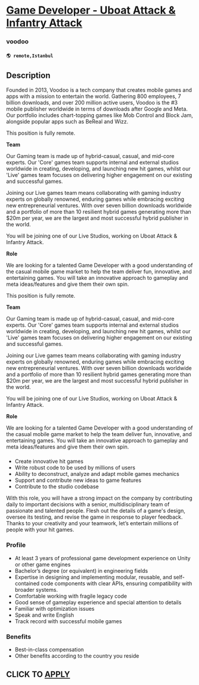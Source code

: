 # [Game Developer - Uboat Attack & Infantry Attack](https://www.remotewlb.com/apply/game-developer-uboat-attack-infantry-attack)  
### voodoo  
#### `🌎 remote,Istanbul`  

## Description

Founded in 2013, Voodoo is a tech company that creates mobile games and apps with a mission to entertain the world. Gathering 800 employees, 7 billion downloads, and over 200 million active users, Voodoo is the #3 mobile publisher worldwide in terms of downloads after Google and Meta. Our portfolio includes chart-topping games like Mob Control and Block Jam, alongside popular apps such as BeReal and Wizz.

  

This position is fully remote.

  

 **Team**

  

Our Gaming team is made up of hybrid-casual, casual, and mid-core experts. Our 'Core' games team supports internal and external studios worldwide in creating, developing, and launching new hit games, whilst our 'Live' games team focuses on delivering higher engagement on our existing and successful games.

Joining our Live games team means collaborating with gaming industry experts on globally renowned, enduring games while embracing exciting new entrepreneurial ventures. With over seven billion downloads worldwide and a portfolio of more than 10 resilient hybrid games generating more than $20m per year, we are the largest and most successful hybrid publisher in the world.

  

You will be joining one of our Live Studios, working on Uboat Attack & Infantry Attack.

  

 **Role**

  

We are looking for a talented Game Developer with a good understanding of the casual mobile game market to help the team deliver fun, innovative, and entertaining games. You will take an innovative approach to gameplay and meta ideas/features and give them their own spin.

  

This position is fully remote.

  

 **Team**

  

Our Gaming team is made up of hybrid-casual, casual, and mid-core experts. Our 'Core' games team supports internal and external studios worldwide in creating, developing, and launching new hit games, whilst our 'Live' games team focuses on delivering higher engagement on our existing and successful games.

Joining our Live games team means collaborating with gaming industry experts on globally renowned, enduring games while embracing exciting new entrepreneurial ventures. With over seven billion downloads worldwide and a portfolio of more than 10 resilient hybrid games generating more than $20m per year, we are the largest and most successful hybrid publisher in the world.

  

You will be joining one of our Live Studios, working on Uboat Attack & Infantry Attack.

  

 **Role**

  

We are looking for a talented Game Developer with a good understanding of the casual mobile game market to help the team deliver fun, innovative, and entertaining games. You will take an innovative approach to gameplay and meta ideas/features and give them their own spin.

  

###

* Create innovative hit games
* Write robust code to be used by millions of users
* Ability to deconstruct, analyze and adapt mobile games mechanics
* Support and contribute new ideas to game features 
* Contribute to the studio codebase

  

With this role, you will have a strong impact on the company by contributing daily to important decisions with a senior, multidisciplinary team of passionate and talented people. Flesh out the details of a game's design, oversee its testing, and revise the game in response to player feedback. Thanks to your creativity and your teamwork, let’s entertain millions of people with your hit games.

  

### Profile

* At least 3 years of professional game development experience on Unity or other game engines
* Bachelor’s degree (or equivalent) in engineering fields
* Expertise in designing and implementing modular, reusable, and self-contained code components with clear APIs, ensuring compatibility with broader systems.
* Comfortable working with fragile legacy code
* Good sense of gameplay experience and special attention to details
* Familiar with optimization issues
* Speak and write English
* Track record with successful mobile games

  

### Benefits

* Best-in-class compensation
* Other benefits according to the country you reside

  

  
## CLICK TO [APPLY](https://www.remotewlb.com/apply/game-developer-uboat-attack-infantry-attack)

